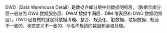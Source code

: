 DWD（Data Warehouse Detail）是数据仓库分层中的数据明细层，（数据仓库分层一般分为 DWS 数据服务层、DWM 数据中间层、DIM 维表层和 DWD 数据明细层）。DWD 层要做的就是将数据清理、整合、规范化、脏数据、垃圾数据、规范不一致的、状态定义不一致的、命名不规范的数据都会被处理。
